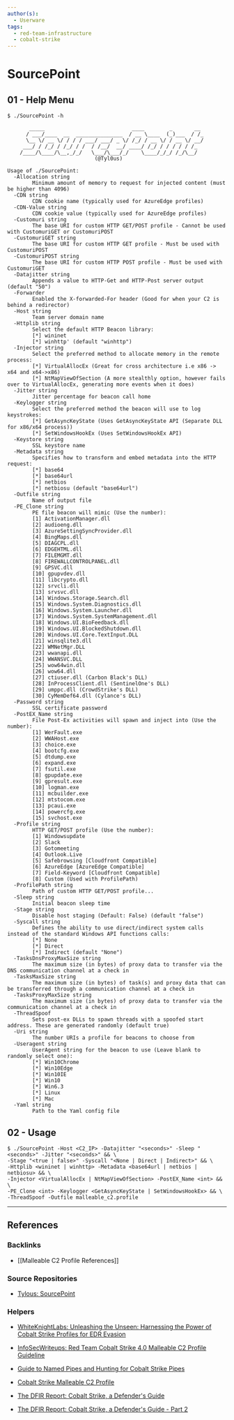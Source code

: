 ```yaml
---
author(s):
  - Userware
tags:
  - red-team-infrastructure
  - cobalt-strike
---
```

# SourcePoint

## 01 - Help Menu

```
$ ./SourcePoint -h

	   _____                            ____        _       __ 
	  / ___/____  __  _______________  / __ \____  (_)___  / /_
	  \__ \/ __ \/ / / / ___/ ___/ _ \/ /_/ / __ \/ / __ \/ __/
	 ___/ / /_/ / /_/ / /  / /__/  __/ ____/ /_/ / / / / / /_  
	/____/\____/\__,_/_/   \___/\___/_/    \____/_/_/ /_/\__/  
  							(@Tyl0us)
															 
Usage of ./SourcePoint:
  -Allocation string
    	Minimum amount of memory to request for injected content (must be higher than 4096)
  -CDN string
    	CDN cookie name (typically used for AzureEdge profiles)
  -CDN-Value string
    	CDN cookie value (typically used for AzureEdge profiles)
  -Customuri string
    	The base URI for custom HTTP GET/POST profile - Cannot be used with CustomuriGET or CustomuriPOST
  -CustomuriGET string
    	The base URI for custom HTTP GET profile - Must be used with CustomuriPOST
  -CustomuriPOST string
    	The base URI for custom HTTP POST profile - Must be used with CustomuriGET
  -Datajitter string
    	Appends a value to HTTP-Get and HTTP-Post server output (default "50")
  -Forwarder
    	Enabled the X-forwarded-For header (Good for when your C2 is behind a redirector)
  -Host string
    	Team server domain name
  -Httplib string
    	Select the default HTTP Beacon library:
    	[*] wininet
    	[*] winhttp' (default "winhttp")
  -Injector string
    	Select the preferred method to allocate memory in the remote process:
    	[*] VirtualAllocEx (Great for cross architecture i.e x86 -> x64 and x64->x86)
    	[*] NtMapViewOfSection (A more stealthly option, however fails over to VirtualAllocEx, generating more events when it does)
  -Jitter string
    	Jitter percentage for beacon call home
  -Keylogger string
    	Select the preferred method the beacon will use to log keystrokes: 
    	[*] GetAsyncKeyState (Uses GetAsyncKeyState API (Separate DLL for x86/x64 process))
    	[*] SetWindowsHookEx (Uses SetWindowsHookEx API)
  -Keystore string
    	SSL keystore name
  -Metadata string
    	Specifies how to transform and embed metadata into the HTTP request:
    	[*] base64
    	[*] base64url
    	[*] netbios
    	[*] netbiosu (default "base64url")
  -Outfile string
    	Name of output file
  -PE_Clone string
    	PE file beacon will mimic (Use the number):
    	[1] ActivationManager.dll
    	[2] audioeng.dll
    	[3] AzureSettingSyncProvider.dll
    	[4] BingMaps.dll
    	[5] DIAGCPL.dll
    	[6] EDGEHTML.dll
    	[7] FILEMGMT.dll
    	[8] FIREWALLCONTROLPANEL.dll
    	[9] GPSVC.dll
    	[10] gpupvdev.dll
    	[11] libcrypto.dll
    	[12] srvcli.dll
    	[13] srvsvc.dll
    	[14] Windows.Storage.Search.dll
    	[15] Windows.System.Diagnostics.dll
    	[16] Windows.System.Launcher.dll
    	[17] Windows.System.SystemManagement.dll
    	[18] Windows.UI.BioFeedback.dll
    	[19] Windows.UI.BlockedShutdown.dll
    	[20] Windows.UI.Core.TextInput.DLL
    	[21] winsqlite3.dll
    	[22] WMNetMgr.DLL
    	[23] wwanapi.dll
    	[24] WWANSVC.DLL
    	[25] wow64win.dll
    	[26] wow64.dll
    	[27] ctiuser.dll (Carbon Black's DLL)
    	[28] InProcessClient.dll (SentinelOne's DLL)
    	[29] umppc.dll (CrowdStrike's DLL)
    	[30] CyMemDef64.dll (Cylance's DLL)
  -Password string
    	SSL certificate password
  -PostEX_Name string
    	File Post-Ex activities will spawn and inject into (Use the number):
    	[1] WerFault.exe
    	[2] WWAHost.exe
    	[3] choice.exe
    	[4] bootcfg.exe
    	[5] dtdump.exe
    	[6] expand.exe
    	[7] fsutil.exe
    	[8] gpupdate.exe
    	[9] gpresult.exe
    	[10] logman.exe
    	[11] mcbuilder.exe
    	[12] mtstocom.exe
    	[13] pcaui.exe
    	[14] powercfg.exe
    	[15] svchost.exe
  -Profile string
    	HTTP GET/POST profile (Use the number):
    	[1] Windowsupdate
    	[2] Slack
    	[3] Gotomeeting
    	[4] Outlook.Live
    	[5] Safebrowsing [Cloudfront Compatible]
    	[6] AzureEdge [AzureEdge Compatible]
    	[7] Field-Keyword [Cloudfront Compatible]
    	[8] Custom (Used with ProfilePath)
  -ProfilePath string
    	Path of custom HTTP GET/POST profile...
  -Sleep string
    	Initial beacon sleep time
  -Stage string
    	Disable host staging (Default: False) (default "false")
  -Syscall string
    	Defines the ability to use direct/indirect system calls instead of the standard Windows API functions calls:
    	[*] None
    	[*] Direct
    	[*] Indirect (default "None")
  -TasksDnsProxyMaxSize string
    	The maximum size (in bytes) of proxy data to transfer via the DNS communication channel at a check in
  -TasksMaxSize string
    	The maximum size (in bytes) of task(s) and proxy data that can be transferred through a communication channel at a check in
  -TasksProxyMaxSize string
    	The maximum size (in bytes) of proxy data to transfer via the communication channel at a check in
  -ThreadSpoof
    	Sets post-ex DLLs to spawn threads with a spoofed start address. These are generated randomly (default true)
  -Uri string
    	The number URIs a profile for beacons to choose from
  -Useragent string
    	UserAgent string for the beacon to use (Leave blank to randomly select one):
    	[*] Win10Chrome
    	[*] Win10Edge
    	[*] Win10IE
    	[*] Win10
    	[*] Win6.3
    	[*] Linux
    	[*] Mac
  -Yaml string
    	Path to the Yaml config file
```

## 02 - Usage

```
$ ./SourcePoint -Host <C2_IP> -Datajitter "<seconds>" -Sleep "<seconds>" -Jitter "<seconds>" && \
-Stage "<true | false>" -Syscall "<None | Direct | Indirect>" && \
-Httplib <wininet | winhttp> -Metadata <base64url | netbios | netbiosu> && \
-Injector <VirtualAllocEx | NtMapViewOfSection> -PostEX_Name <int> && \
-PE_Clone <int> -Keylogger <GetAsyncKeyState | SetWindowsHookEx> && \
-ThreadSpoof -Outfile malleable_c2.profile
```

---
## References

### Backlinks

- [[Malleable C2 Profile References]]

### Source Repositories

- [Tylous: SourcePoint](https://github.com/Tylous/SourcePoint)

### Helpers

- [WhiteKnightLabs: Unleashing the Unseen: Harnessing the Power of Cobalt Strike Profiles for EDR Evasion](https://whiteknightlabs.com/2023/05/23/unleashing-the-unseen-harnessing-the-power-of-cobalt-strike-profiles-for-edr-evasion/)

- [InfoSecWriteups: Red Team Cobalt Strike 4.0 Malleable C2 Profile Guideline](https://infosecwriteups.com/red-team-cobalt-strike-4-0-malleable-c2-profile-guideline-eb3eeb219a7c)

- [Guide to Named Pipes and Hunting for Cobalt Strike Pipes](https://svch0st.medium.com/guide-to-named-pipes-and-hunting-for-cobalt-strike-pipes-dc46b2c5f575)

- [Cobalt Strike Malleable C2 Profile](https://unit42.paloaltonetworks.com/cobalt-strike-malleable-c2-profile/)

- [The DFIR Report: Cobalt Strike, a Defender's Guide](https://thedfirreport.com/2021/08/29/cobalt-strike-a-defenders-guide/)

- [The DFIR Report: Cobalt Strike, a Defender's Guide - Part 2](https://thedfirreport.com/2022/01/24/cobalt-strike-a-defenders-guide-part-2/)